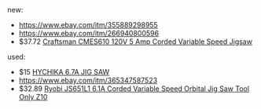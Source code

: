 new:
- https://www.ebay.com/itm/355889298955
- https://www.ebay.com/itm/266940800596
- $37.72 [Craftsman CMES610 120V 5 Amp Corded Variable Speed Jigsaw](https://www.ebay.com/itm/286212088658)

used:
- $15 [HYCHIKA 6.7A JIG SAW](https://www.ebay.com/itm/156653591479)
- https://www.ebay.com/itm/365347587523
- $32.89 [Ryobi JS651L1 6.1A Corded Variable Speed Orbital Jig Saw Tool Only Z10](https://www.ebay.com/itm/305980101123)
